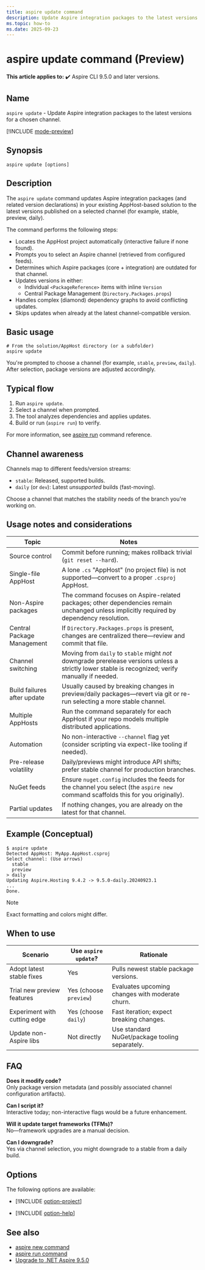 ```yaml
---
title: aspire update command
description: Update Aspire integration packages to the latest versions for a chosen channel.
ms.topic: how-to
ms.date: 2025-09-23
---
```


# aspire update command (Preview)

**This article applies to:** ✔️ Aspire CLI 9.5.0 and later versions.

## Name

`aspire update` - Update Aspire integration packages to the latest versions for a chosen channel.

[!INCLUDE [mode-preview](includes/mode-preview.md)]

## Synopsis

```Command
aspire update [options]
```

## Description

The `aspire update` command updates Aspire integration packages (and related version declarations) in your existing AppHost-based solution to the latest versions published on a selected channel (for example, stable, preview, daily).

The command performs the following steps:

- Locates the AppHost project automatically (interactive failure if none found).
- Prompts you to select an Aspire channel (retrieved from configured feeds).
- Determines which Aspire packages (core + integration) are outdated for that channel.
- Updates versions in either:
  - Individual `<PackageReference>` items with inline `Version`
  - Central Package Management (`Directory.Packages.props`)
- Handles complex (diamond) dependency graphs to avoid conflicting updates.
- Skips updates when already at the latest channel-compatible version.

## Basic usage

```Aspire
# From the solution/AppHost directory (or a subfolder)
aspire update
```

You're prompted to choose a channel (for example, `stable`, `preview`, `daily`). After selection, package versions are adjusted accordingly.

## Typical flow

1. Run `aspire update`.
1. Select a channel when prompted.
1. The tool analyzes dependencies and applies updates.
1. Build or run (`aspire run`) to verify.

For more information, see [aspire run](aspire-run.md) command reference.

## Channel awareness

Channels map to different feeds/version streams:

- `stable`: Released, supported builds.
- `daily` (or `dev`): Latest *unsupported* builds (fast-moving).

Choose a channel that matches the stability needs of the branch you're working on.

## Usage notes and considerations

| Topic | Notes |
|-------|-------|
| Source control | Commit before running; makes rollback trivial (`git reset --hard`). |
| Single-file AppHost | A lone `.cs` "AppHost" (no project file) is not supported—convert to a proper `.csproj` AppHost. |
| Non-Aspire packages | The command focuses on Aspire-related packages; other dependencies remain unchanged unless implicitly required by dependency resolution. |
| Central Package Management | If `Directory.Packages.props` is present, changes are centralized there—review and commit that file. |
| Channel switching | Moving from `daily` to `stable` might *not* downgrade prerelease versions unless a strictly lower stable is recognized; verify manually if needed. |
| Build failures after update | Usually caused by breaking changes in preview/daily packages—revert via git or re-run selecting a more stable channel. |
| Multiple AppHosts | Run the command separately for each AppHost if your repo models multiple distributed applications. |
| Automation | No non-interactive `--channel` flag yet (consider scripting via expect-like tooling if needed). |
| Pre-release volatility | Daily/previews might introduce API shifts; prefer stable channel for production branches. |
| NuGet feeds | Ensure `nuget.config` includes the feeds for the channel you select (the `aspire new` command scaffolds this for you originally). |
| Partial updates | If nothing changes, you are already on the latest for that channel. |

## Example (Conceptual)

```Aspire
$ aspire update
Detected AppHost: MyApp.AppHost.csproj
Select channel: (Use arrows)
  stable
  preview
> daily
Updating Aspire.Hosting 9.4.2 -> 9.5.0-daily.20240923.1
...
Done.
```

> [!NOTE]
> Exact formatting and colors might differ.

## When to use

| Scenario | Use `aspire update`? | Rationale |
|----------|---------------------|-----------|
| Adopt latest stable fixes | Yes | Pulls newest stable package versions. |
| Trial new preview features | Yes (choose `preview`) | Evaluates upcoming changes with moderate churn. |
| Experiment with cutting edge | Yes (choose `daily`) | Fast iteration; expect breaking changes. |
| Update non-Aspire libs | Not directly | Use standard NuGet/package tooling separately. |

## FAQ

**Does it modify code?**  
Only package version metadata (and possibly associated channel configuration artifacts).

**Can I script it?**  
Interactive today; non-interactive flags would be a future enhancement.

**Will it update target frameworks (TFMs)?**  
No—framework upgrades are a manual decision.

**Can I downgrade?**  
Yes via channel selection, you might downgrade to a stable from a daily build.

## Options

The following options are available:

- [!INCLUDE [option-project](includes/option-project.md)]

- [!INCLUDE [option-help](includes/option-help.md)]

## See also

- [aspire new command](aspire-new.md)
- [aspire run command](aspire-run.md)
- [Upgrade to .NET Aspire 9.5.0](../get-started/upgrade-to-aspire-9.md)
